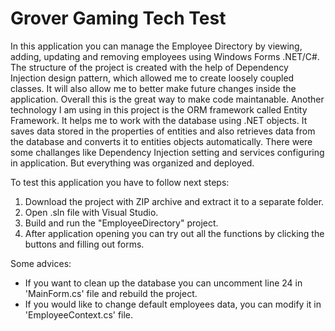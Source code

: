 # Grover Gaming Tech Test

In this application you can manage the Employee Directory by viewing, adding, updating and removing employees using Windows Forms .NET/C#.
The structure of the project is created with the help of Dependency Injection design pattern, which allowed me to create loosely coupled classes. It will also allow me to better make future changes inside the application. Overall this is the great way to make code maintanable.
Another technology I am using in this project is the ORM framework called Entity Framework. It helps me to work with the database using .NET objects. It saves data stored in the properties of entities and also retrieves data from the database and converts it to entities objects automatically.
There were some challanges like Dependency Injection setting and services configuring in application. But everything was organized and deployed.

To test this application you have to follow next steps:
1. Download the project with ZIP archive and extract it to a separate folder.
2. Open .sln file with Visual Studio.
3. Build and run the "EmployeeDirectory" project.
4. After application opening you can try out all the functions by clicking the buttons and filling out forms.

Some advices:
- If you want to clean up the database you can uncomment line 24 in 'MainForm.cs' file and rebuild the project.
- If you would like to change default employees data, you can modify it in 'EmployeeContext.cs' file.
